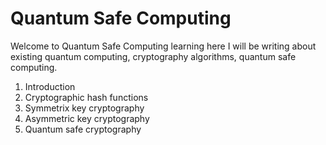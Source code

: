 # Quantum Safe Computing
Welcome to Quantum Safe Computing learning here I will be writing about existing quantum computing, cryptography algorithms, quantum safe computing.

1. Introduction
2. Cryptographic hash functions
3. Symmetrix key cryptography
4. Asymmetric key cryptography
5. Quantum safe cryptography 



